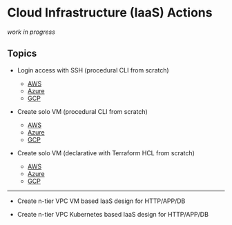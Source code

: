 # Cloud Infrastructure (IaaS) Actions
<i>work in progress</i>

## Topics

* Login access with SSH (procedural CLI from scratch)
   * [AWS](https://gist.github.com/realBjornRoden/36ee9bc937ec5bc03afba6f8b4275aa0#file-cloudactions-aws-login-md)
   * [Azure](https://gist.github.com/realBjornRoden/ca3ee0204e6506d6d8e0f6f7b2658e8a#file-cloudactions-azure-login-md)
   * [GCP](https://gist.github.com/realBjornRoden/3f2d63e0654163fbca659830ce9071c2#file-cloudactions-gcp-login-md)

* Create solo VM (procedural CLI from scratch)
   * [AWS](https://gist.github.com/realBjornRoden/2915399d2a8cd55eb374e92cbedf56f2#file-cloudactions-aws-solo-md)
   * [Azure](https://gist.github.com/realBjornRoden/14ddf0d4da8ecce616de1da7ce41bb66#file-cloudactions-azure-solo-md)
   * [GCP](https://gist.github.com/realBjornRoden/42924a06d352d438c58eb39d12923426#file-cloudactions-gcp-solo-md)

* Create solo VM (declarative with Terraform HCL from scratch)
   * [AWS](https://gist.github.com/realBjornRoden/3f73266675e56fb607956a7a3694c212#file-cloudactions-aws-terraform-md)
   * [Azure](https://gist.github.com/realBjornRoden/65814d3bd13da17937025907e40cef04#file-cloudactions-azure-terraform-md)
   * [GCP](https://gist.github.com/realBjornRoden/3c5d8e9c95511867e924860d8715e9bb#file-cloudactions-gcp-terraform-md)

***
  
* Create n-tier VPC VM based IaaS design for HTTP/APP/DB

* Create n-tier VPC Kubernetes based IaaS design for HTTP/APP/DB
